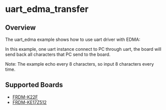 # uart_edma_transfer

## Overview
The uart_edma example shows how to use uart driver with EDMA:

In this example, one uart instance connect to PC through uart, the board will
send back all characters that PC send to the board.

Note: The example echo every 8 characters, so input 8 characters every time.

## Supported Boards
- [FRDM-K22F](../../../_boards/frdmk22f/driver_examples/uart/edma_transfer/example_board_readme.md)
- [FRDM-KE17Z512](../../../_boards/frdmke17z512/driver_examples/uart/edma_transfer/example_board_readme.md)
